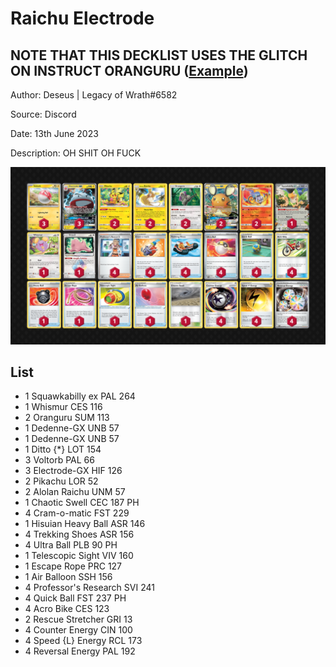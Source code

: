# Raichu Electrode

## NOTE THAT THIS DECKLIST USES THE GLITCH ON INSTRUCT ORANGURU ([Example](https://twitter.com/kinoita_shiro/status/1667139351086792704))

Author: Deseus | Legacy of Wrath#6582

Source: Discord

Date: 13th June 2023

Description: OH SHIT OH FUCK

![decklist](../../images/PAL/Raichu%20Electrode/2-%20Raichu%20Electrode.png)

## List

* 1 Squawkabilly ex PAL 264
* 1 Whismur CES 116
* 2 Oranguru SUM 113
* 1 Dedenne-GX UNB 57
* 1 Dedenne-GX UNB 57
* 1 Ditto {*} LOT 154
* 3 Voltorb PAL 66
* 3 Electrode-GX HIF 126
* 2 Pikachu LOR 52
* 2 Alolan Raichu UNM 57
* 1 Chaotic Swell CEC 187 PH
* 4 Cram-o-matic FST 229
* 1 Hisuian Heavy Ball ASR 146
* 4 Trekking Shoes ASR 156
* 4 Ultra Ball PLB 90 PH
* 1 Telescopic Sight VIV 160
* 1 Escape Rope PRC 127
* 1 Air Balloon SSH 156
* 4 Professor's Research SVI 241
* 4 Quick Ball FST 237 PH
* 4 Acro Bike CES 123
* 2 Rescue Stretcher GRI 13
* 4 Counter Energy CIN 100
* 4 Speed {L} Energy RCL 173
* 4 Reversal Energy PAL 192
